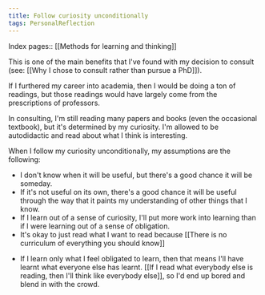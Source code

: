 ```yaml
---
title: Follow curiosity unconditionally
tags: PersonalReflection
---
```

Index pages:: [[Methods for learning and thinking]]

This is one of the main benefits that I've found with my decision to consult (see: [[Why I chose to consult rather than pursue a PhD]]).

If I furthered my career into academia, then I would be doing a ton of readings, but those readings would have largely come from the prescriptions of professors.

In consulting, I'm still reading many papers and books (even the occasional textbook), but it's determined by my curiosity. I'm allowed to be autodidactic and read about what I think is interesting.

When I follow my curiosity unconditionally, my assumptions are the following:
* I don't know when it will be useful, but there's a good chance it will be someday.
* If it's not useful on its own, there's a good chance it will be useful through the way that it paints my understanding of other things that I know.
* If I learn out of a sense of curiosity, I'll put more work into learning than if I were learning out of a sense of obligation.
* It's okay to just read what I want to read because [[There is no curriculum of everything you should know]]
- If I learn only what I feel obligated to learn, then that means I'll have learnt what everyone else has learnt. [[If I read what everybody else is reading, then I'll think like everybody else]], so I'd end up bored and blend in with the crowd.